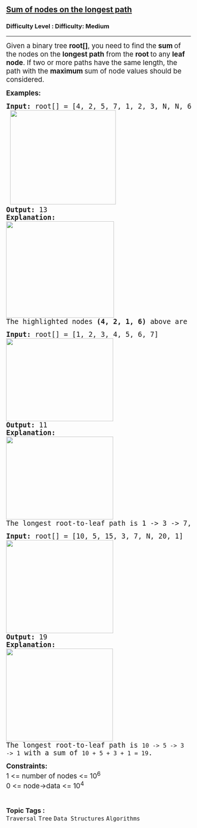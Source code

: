 <h2><a href="https://www.geeksforgeeks.org/problems/sum-of-the-longest-bloodline-of-a-tree/1?_gl=1*1vqe0wm*_up*MQ..*_gs*MQ..&gclid=CjwKCAjwi-DBBhA5EiwAXOHsGaGABYzY0ao5_Yt7PKbA8nixIM2HBwldq0xoVQA6nodWhNf7ra9TaBoCtMAQAvD_BwE&gbraid=0AAAAAC9yBkBq-HbUaMPSmtb9hi84dWbn7">Sum of nodes on the longest path</a></h2><h3>Difficulty Level : Difficulty: Medium</h3><hr><div class="problems_problem_content__Xm_eO"><p><span style="font-size: 14pt;">Given a binary tree <strong>root[]</strong>, you need to find the <strong>sum </strong>of the nodes on the <strong>longest path</strong> from the <strong>root </strong>to any <strong>leaf node</strong>. If two or more paths have the same length, the path with the <strong>maximum </strong>sum of node values should be considered.</span></p>
<p><span style="font-size: 14pt;"><strong>Examples:</strong></span></p>
<pre><span style="font-size: 14pt;"><strong>Input:</strong> root[] = [4, 2, 5, 7, 1, 2, 3, N, N, 6, N]<br> <img src="https://media.geeksforgeeks.org/img-practice/prod/addEditProblem/700680/Web/Other/blobid0_1733503356.jpg" width="288" height="257">
<strong>Output:</strong> 13
<strong>Explanation:</strong>
<img src="https://media.geeksforgeeks.org/img-practice/prod/addEditProblem/700680/Web/Other/blobid1_1733503411.jpg" width="294" height="263"><br>The highlighted nodes <strong>(4, 2, 1, 6)</strong> above are part of the longest root to leaf path having sum = (4 + 2 + 1 + 6) = 13</span></pre>
<pre><span style="font-size: 14pt;"><strong>Input: </strong>root[] = [1, 2, 3, 4, 5, 6, 7]<br><img src="https://media.geeksforgeeks.org/img-practice/prod/addEditProblem/895566/Web/Other/blobid0_1747478981.jpg" width="292" height="226"><br><strong>Output: </strong>11<br><strong>Explanation: <br><img src="https://media.geeksforgeeks.org/img-practice/prod/addEditProblem/895566/Web/Other/blobid1_1747479038.jpg" width="292" height="226"><br></strong>The longest root-to-leaf path is 1 -&gt; 3 -&gt; 7, with sum 11.</span></pre>
<pre><span style="font-size: 14pt;"><strong>Input: </strong>root[] = [10, 5, 15, 3, 7, N, 20, 1]<br><img src="https://media.geeksforgeeks.org/img-practice/prod/addEditProblem/895566/Web/Other/blobid2_1747479147.jpg" width="292" height="254"><br><strong>Output: </strong>19<br><strong>Explanation: <br><img src="https://media.geeksforgeeks.org/img-practice/prod/addEditProblem/895566/Web/Other/blobid3_1747479244.jpg" width="291" height="253"><br></strong>The longest root-to-leaf path is <code>10 -&gt; 5 -&gt; 3 -&gt; 1</code> with a sum of <code>10 + 5 + 3 + 1 = 19</code>.</span></pre>
<p><span style="font-size: 14pt;"><strong>Constraints:</strong><br>1 &lt;= number of nodes &lt;= 10<sup>6</sup><br>0 &lt;= node-&gt;data &lt;= 10<sup>4</sup><br></span></p></div><br><p><span style=font-size:18px><strong>Topic Tags : </strong><br><code>Traversal</code>&nbsp;<code>Tree</code>&nbsp;<code>Data Structures</code>&nbsp;<code>Algorithms</code>&nbsp;
